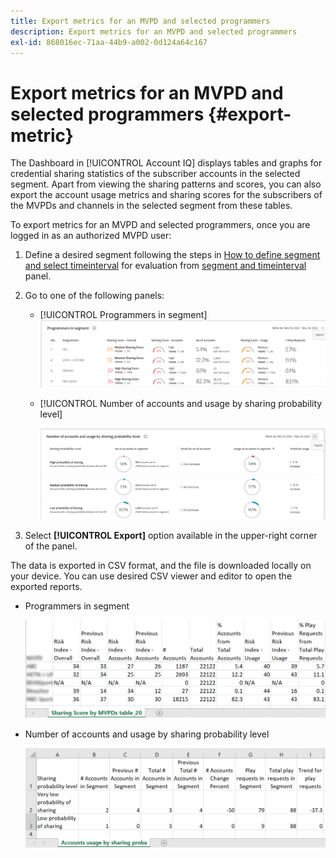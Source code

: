 ```yaml
---
title: Export metrics for an MVPD and selected programmers
description: Export metrics for an MVPD and selected programmers
exl-id: 868016ec-71aa-44b9-a002-0d124a64c167
---
```

# Export metrics for an MVPD and selected programmers {#export-metric}

The Dashboard in [!UICONTROL Account IQ] displays tables and graphs for credential sharing statistics of the subscriber accounts in the selected segment. Apart from viewing the sharing patterns and scores, you can also export the account usage metrics and sharing scores for the subscribers of the MVPDs and channels in the selected segment from these tables.

To export metrics for an MVPD and selected programmers, once you are logged in as an authorized MVPD user:

1. Define a desired segment following the steps in [How to define segment and select timeinterval](/help/accountiq/howto-select-segment-timeinterval.md) for evaluation from [segment and timeinterval](/help/accountiq/segments-timeinterval.md) panel.

1. Go to one of the following panels:

    * [!UICONTROL Programmers in segment]
    ![](assets/prog-segment-export-option.png)

    * [!UICONTROL Number of accounts and usage by sharing probability level]

      ![](assets/progr-usage-panel-export.png)

1. Select **[!UICONTROL Export]** option available in the upper-right corner of the panel.

The data is exported in CSV format, and the file is downloaded locally on your device. You can use desired CSV viewer and editor to open the exported reports.

* Programmers in segment

    ![](assets/export-progr-in-seg.png)

     
* Number of accounts and usage by sharing probability level

    ![](assets/export-acc-usage.png)
